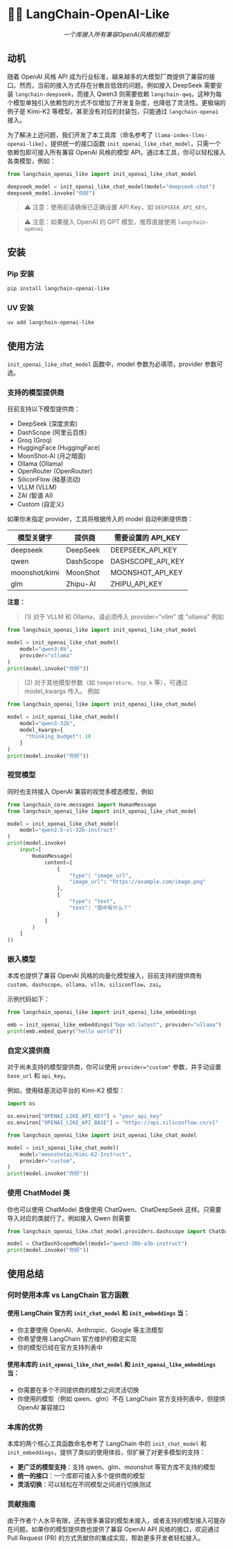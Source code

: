 # 🦜️🔗 LangChain-OpenAI-Like

<p align="center">
    <em>一个库接入所有兼容OpenAI风格的模型</em>
</p>

## 动机

随着 OpenAI 风格 API 成为行业标准，越来越多的大模型厂商提供了兼容的接口。然而，当前的接入方式存在分散且低效的问题。例如接入 DeepSeek 需要安装 `langchain-deepseek`，而接入 Qwen3 则需要依赖 `langchain-qwq`，这种为每个模型单独引入依赖包的方式不仅增加了开发复杂度，也降低了灵活性。更极端的例子是 Kimi-K2 等模型，甚至没有对应的封装包，只能通过 `langchain-openai` 接入。

为了解决上述问题，我们开发了本工具库（命名参考了 `llama-index-llms-openai-like`），提供统一的接口函数 `init_openai_like_chat_model`，只需一个依赖包即可接入所有兼容 OpenAI 风格的模型 API。通过本工具，你可以轻松接入各类模型，例如：

```python
from langchain_openai_like import init_openai_like_chat_model

deepseek_model = init_openai_like_chat_model(model="deepseek-chat")
deepseek_model.invoke("你好")
```

> ⚠️ 注意：使用前请确保已正确设置 API Key，如 `DEEPSEEK_API_KEY`。

> ⚠️ 注意：如果接入 OpenAI 的 GPT 模型，推荐直接使用 `langchain-openai`

## 安装

### Pip 安装

```bash
pip install langchain-openai-like
```

### UV 安装

```bash
uv add langchain-openai-like
```

## 使用方法

`init_openai_like_chat_model` 函数中，model 参数为必填项，provider 参数可选。

### 支持的模型提供商

目前支持以下模型提供商：

- DeepSeek (深度求索)
- DashScope (阿里云百炼)
- Groq (Groq)
- HuggingFace (HuggingFace)
- MoonShot-AI (月之暗面)
- Ollama (Ollama)
- OpenRouter (OpenRouter)
- SiliconFlow (硅基流动)
- VLLM (VLLM)
- ZAI (智谱 AI)
- Custom (自定义)

如果你未指定 provider，工具将根据传入的 model 自动判断提供商：

| 模型关键字    | 提供商    | 需要设置的 API_KEY |
| ------------- | --------- | ------------------ |
| deepseek      | DeepSeek  | DEEPSEEK_API_KEY   |
| qwen          | DashScope | DASHSCOPE_API_KEY  |
| moonshot/kimi | MoonShot  | MOONSHOT_API_KEY   |
| glm           | Zhipu-AI  | ZHIPU_API_KEY      |

**注意：**

> (1) 对于 VLLM 和 Ollama，请必须传入 provider="vllm" 或 "ollama"
> 例如

```python
from langchain_openai_like import init_openai_like_chat_model

model = init_openai_like_chat_model(
    model="qwen3:8b",
    provider="ollama"
)
print(model.invoke("你好"))
```

> (2) 对于其他模型参数（如 `temperature`、`top_k` 等），可通过 model_kwargs 传入。
> 例如

```python
from langchain_openai_like import init_openai_like_chat_model

model = init_openai_like_chat_model(
    model="qwen3-32b",
    model_kwargs={
      "thinking_budget": 10
    }
)
print(model.invoke("你好"))
```

### 视觉模型

同时也支持接入 OpenAI 兼容的视觉多模态模型，例如

```python
from langchain_core.messages import HumanMessage
from langchain_openai_like import init_openai_like_chat_model

model = init_openai_like_chat_model(
    model="qwen2.5-vl-32b-instruct"
)
print(model.invoke(
    input=[
        HumanMessage(
            content=[
                {
                    "type": "image_url",
                    "image_url": "https://example.com/image.png"
                },
                {
                    "type": "text",
                    "text": "图中有什么？"
                }
            ]
        )
    ]
))
```

### 嵌入模型

本库也提供了兼容 OpenAI 风格的向量化模型接入，目前支持的提供商有 `custom`、`dashscope`、`ollama`、`vllm`、`siliconflow`、`zai`。

示例代码如下：

```python
from langchain_openai_like import init_openai_like_embeddings

emb = init_openai_like_embeddings("bge-m3:latest", provider="ollama")
print(emb.embed_query("hello world"))
```

### 自定义提供商

对于尚未支持的模型提供商，你可以使用 `provider="custom"` 参数，并手动设置 `base_url` 和 `api_key`。

例如，使用硅基流动平台的 Kimi-K2 模型：

```python
import os

os.environ["OPENAI_LIKE_API_KEY"] = "your_api_key"
os.environ["OPENAI_LIKE_API_BASE"] = "https://api.siliconflow.cn/v1"

from langchain_openai_like import init_openai_like_chat_model

model = init_openai_like_chat_model(
    model="moonshotai/Kimi-K2-Instruct",
    provider="custom",
)
print(model.invoke("你好"))
```

### 使用 ChatModel 类

你也可以使用 ChatModel 类像使用 ChatQwen、ChatDeepSeek 这样。只需要导入对应的类就行了。例如接入 Qwen 则需要

```python
from langchain_openai_like.chat_model.providers.dashscope import ChatDashScopeModel

model = ChatDashScopeModel(model="qwen3-30b-a3b-instruct")
print(model.invoke("你好"))
```

## 使用总结

### 何时使用本库 vs LangChain 官方函数

#### 使用 LangChain 官方的 `init_chat_model` 和 `init_embeddings` 当：

- 你主要使用 OpenAI、Anthropic、Google 等主流模型
- 你希望使用 LangChain 官方维护的稳定实现
- 你的模型已经在官方支持列表中

#### 使用本库的 `init_openai_like_chat_model` 和 `init_openai_like_embeddings` 当：

- 你需要在多个不同提供商的模型之间灵活切换
- 你使用的模型（例如 qwen、glm）不在 LangChain 官方支持列表中，但提供 OpenAI 兼容接口

### 本库的优势

本库的两个核心工具函数命名参考了 LangChain 中的 `init_chat_model` 和 `init_embeddings`，提供了类似的使用体验，但扩展了对更多模型的支持：

- **更广泛的模型支持**：支持 qwen、glm、moonshot 等官方库不支持的模型
- **统一的接口**：一个库即可接入多个提供商的模型
- **灵活切换**：可以轻松在不同模型之间进行切换测试

### 贡献指南

由于作者个人水平有限，还有很多兼容的模型未接入，或者支持的模型接入可能存在问题。如果你的模型提供商也提供了兼容 OpenAI API 风格的接口，欢迎通过 Pull Request (PR) 的方式贡献你的集成实现，帮助更多开发者轻松接入。
